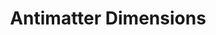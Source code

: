 ---
title: "Antimatter Dimensions"
bookmark: "https://ivark.github.io/"
tags:
  - Game
  - Incremental Game
  - Bookmark
---